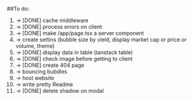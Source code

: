 ##To do:

1. -> [DONE] cache middleware
2. -> [DONE] process errors on client
3. -> [DONE] make /app/page.tsx a server component
4. -> create settins (bubble size by vield, display market cap or price or volume, theme)
5. -> [DONE] display data in table (tanstack table)
6. -> [DONE] check image before getting to client
7. -> [DONE] create 404 page
8. -> bouncing bubdles
9. -> host website
10. -> write pretty Readme
11. -> [DONE] delete shadow on modal

